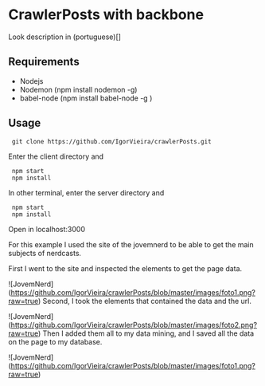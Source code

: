 # CrawlerPosts with backbone
 Look description in (portuguese)[]

## Requirements

- Nodejs
- Nodemon (npm install nodemon -g)
- babel-node (npm install babel-node -g ) 


## Usage

```
 git clone https://github.com/IgorVieira/crawlerPosts.git
```
 
Enter the client directory and
```
 npm start
 npm install
```


In other terminal, enter the server directory and
```
 npm start
 npm install
```

Open in localhost:3000


For this example I used the site of the jovemnerd to be able to get the main subjects of nerdcasts.

First I went to the site and inspected the elements to get the page data.

![JovemNerd] (https://github.com/IgorVieira/crawlerPosts/blob/master/images/foto1.png?raw=true)
Second, I took the elements that contained the data and the url.

![JovemNerd] (https://github.com/IgorVieira/crawlerPosts/blob/master/images/foto2.png?raw=true)
Then I added them all to my data mining, and I saved all the data on the page to my database.

![JovemNerd] (https://github.com/IgorVieira/crawlerPosts/blob/master/images/foto1.png?raw=true)




